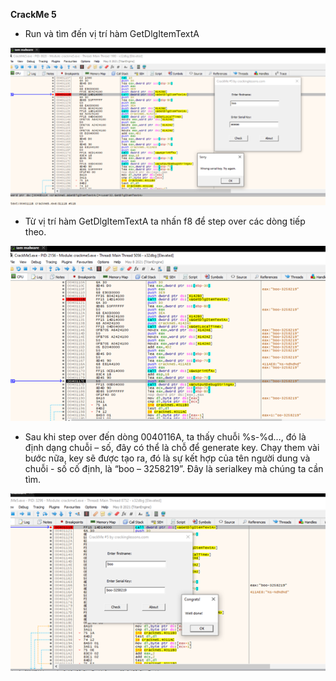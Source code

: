 **CrackMe 5**

- Run và tìm đến vị trí hàm GetDlgItemTextA

![](images/CrackMe5.1.png)
 
- Từ vị trí hàm GetDlgItemTextA ta nhấn f8 để step over các dòng tiếp theo.

![](images/CrackMe5.2.png)
 
- Sau khi step over đến dòng 0040116A, ta thấy chuỗi %s-%d…, đó là định dạng chuỗi – số, đây có thể là chỗ để generate key. Chạy them vài bước nữa, key sẽ được tạo ra, đó là sự kết hợp của tên người dung và chuỗi - số cố định, là “boo – 3258219”. Đây là serialkey mà chúng ta cần tìm.
 
![](images/CrackMe5.3.png)
